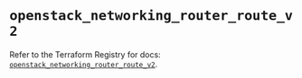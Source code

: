 # `openstack_networking_router_route_v2`

Refer to the Terraform Registry for docs: [`openstack_networking_router_route_v2`](https://registry.terraform.io/providers/terraform-provider-openstack/openstack/1.54.1/docs/resources/networking_router_route_v2).
